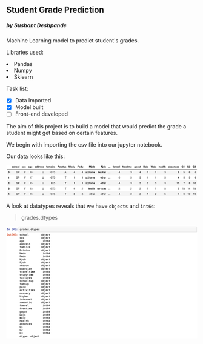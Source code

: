 ## Student Grade Prediction
##### by Sushant Deshpande

Machine Learning model to predict student's grades.

Libraries used:
    <li>Pandas</li>
    <li>Numpy</li>
    <li>Sklearn</li>

Task list:
- [x] Data Imported
- [x] Model built
- [ ] Front-end developed

The aim of this project is to build a model that would predict the grade a student might get based on certain features.

We begin with importing the csv file into our jupyter notebook.

Our data looks like this:

![01_table](images/01_table.png)

A look at datatypes reveals that we have `objects` and `int64`:

> grades.dtypes

![02_table](images/02_table.png)